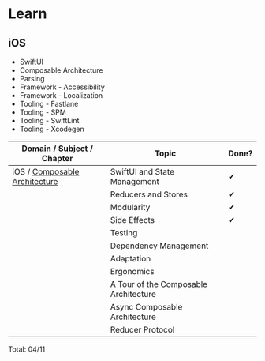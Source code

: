 # Learn

## iOS
- SwiftUI
- Composable Architecture
- Parsing
- Framework - Accessibility
- Framework - Localization
- Tooling - Fastlane
- Tooling - SPM
- Tooling - SwiftLint
- Tooling - Xcodegen

| Domain / Subject / Chapter | Topic | Done? |
| -------------------------- | ----- | ----- |
|  iOS / [Composable Architecture](https://www.pointfree.co/collections/composable-architecture) | SwiftUI and State Management | ✔︎ |
|                                | Reducers and Stores | ✔︎ |
|                                | Modularity | ✔︎ |
|                                | Side Effects | ✔︎ |
|                                | Testing |  |
|                                | Dependency Management |  |
|                                | Adaptation |  |
|                                | Ergonomics |  |
|                                | A Tour of the Composable Architecture |  |
|                                | Async Composable Architecture |  |
|                                | Reducer Protocol |  |


Total: 04/11




